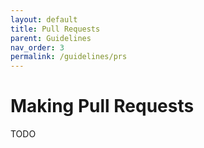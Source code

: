 ```yaml
---
layout: default
title: Pull Requests
parent: Guidelines
nav_order: 3
permalink: /guidelines/prs
---
```


# Making Pull Requests

TODO